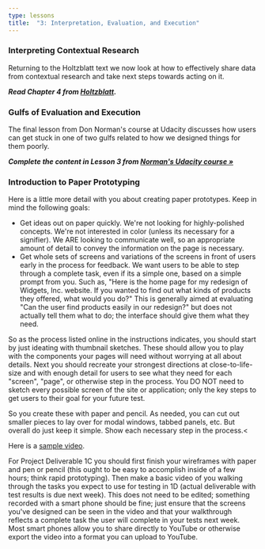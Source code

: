 ```yaml
---
type: lessons
title:  "3: Interpretation, Evaluation, and Execution"
---
```

### Interpreting Contextual Research

Returning to the Holtzblatt text we now look at how to effectively share data from contextual research and take next steps towards acting on it.

***Read Chapter 4 from [Holtzblatt][holtz].***

### Gulfs of Evaluation and Execution

The final lesson from Don Norman's course at Udacity discusses how users can get stuck in one of two gulfs related to how we designed things for them poorly.

***Complete the content in Lesson 3 from [Norman's Udacity course »][norman]***

[holtz]: http://0-proquest.safaribooksonline.com.library.cedarville.edu/book/design/9780128011362
[norman]: https://www.udacity.com/course/design101

### Introduction to Paper Prototyping

Here is a little more detail with you about creating paper prototypes. Keep in mind the following goals:

* Get ideas out on paper quickly. We're not looking for highly-polished concepts. We're not interested in color (unless its necessary for a signifier). We ARE looking to communicate well, so an appropriate amount of detail to convey the information on the page is necessary.
* Get whole sets of screens and variations of the screens in front of users early in the process for feedback. We want users to be able to step through a complete task, even if its a simple one, based on a simple prompt from you. Such as, "Here is the home page for my redesign of Widgets, Inc. website. If you wanted to find out what kinds of products they offered, what would you do?" This is generally aimed at evaluating "Can the user find products easily in our redesign?" but does not actually tell them what to do; the interface should give them what they need.

So as the process listed online in the instructions indicates, you should start by just ideating with thumbnail sketches. These should allow you to play with the components your pages will need without worrying at all about details. Next you should recreate your strongest directions at close-to-life-size and with enough detail for users to see what they need for each "screen", "page", or otherwise step in the process. You DO NOT need to sketch every possible screen of the site or application; only the key steps to get users to their goal for your future test.

So you create these with paper and pencil. As needed, you can cut out smaller pieces to lay over for modal windows, tabbed panels, etc. But overall do just keep it simple. Show each necessary step in the process.<

Here is a [sample video](https://youtu.be/pL81u49icRI).

For Project Deliverable 1C you should first finish your wireframes with paper and pen or pencil (this ought to be easy to accomplish inside of a few hours; think rapid prototyping). Then make a basic video of you walking through the tasks you expect to use for testing in 1D (actual deliverable with test results is due next week). This does not need to be edited; something recorded with a smart phone should be fine; just ensure that the screens you've designed can be seen in the video and that your walkthrough reflects a complete task the user will complete in your tests next week. Most smart phones allow you to share directly to YouTube or otherwise export the video into a format you can upload to YouTube.
